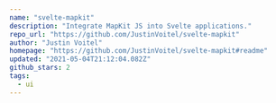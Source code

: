 ```yaml
---
name: "svelte-mapkit"
description: "Integrate MapKit JS into Svelte applications."
repo_url: "https://github.com/JustinVoitel/svelte-mapkit"
author: "Justin Voitel"
homepage: "https://github.com/JustinVoitel/svelte-mapkit#readme"
updated: "2021-05-04T21:12:04.082Z"
github_stars: 2
tags: 
  - ui
---
```

